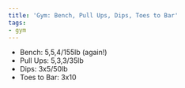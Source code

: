 ```yaml
---
title: 'Gym: Bench, Pull Ups, Dips, Toes to Bar'
tags:
- gym
---
```


- Bench: 5,5,4/155lb (again!)
- Pull Ups: 5,3,3/35lb
- Dips: 3x5/50lb
- Toes to Bar: 3x10
